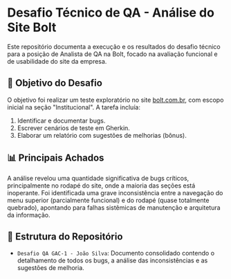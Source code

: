 # Desafio Técnico de QA - Análise do Site Bolt

Este repositório documenta a execução e os resultados do desafio técnico para a posição de Analista de QA na Bolt, focado na avaliação funcional e de usabilidade do site da empresa.

## 🎯 Objetivo do Desafio

O objetivo foi realizar um teste exploratório no site [bolt.com.br](https://bolt.com.br), com escopo inicial na seção "Institucional". A tarefa incluía:
1.  Identificar e documentar bugs.
2.  Escrever cenários de teste em Gherkin.
3.  Elaborar um relatório com sugestões de melhorias (bônus).

## 📊 Principais Achados

A análise revelou uma quantidade significativa de bugs críticos, principalmente no rodapé do site, onde a maioria das seções está inoperante. Foi identificada uma grave inconsistência entre a navegação do menu superior (parcialmente funcional) e do rodapé (quase totalmente quebrado), apontando para falhas sistêmicas de manutenção e arquitetura da informação.

## 📂 Estrutura do Repositório

* `Desafio QA GAC-1 - João Silva`: Documento consolidado contendo o detalhamento de todos os bugs, a análise das inconsistências e as sugestões de melhoria.
